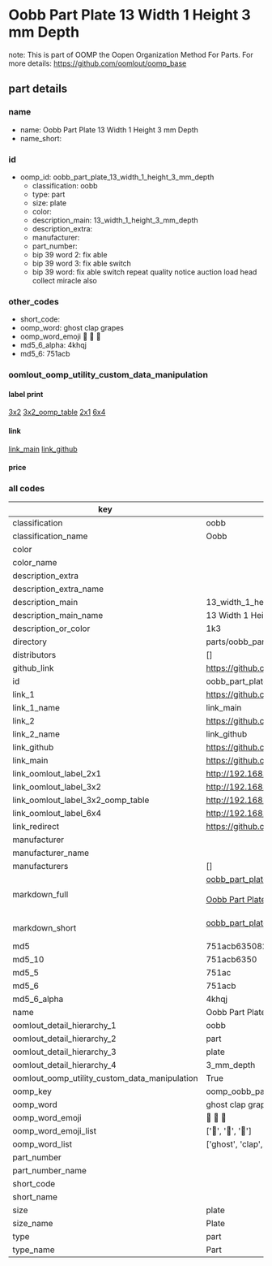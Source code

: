 # Oobb Part Plate 13 Width 1 Height 3 mm Depth  

note: This is part of OOMP the Oopen Organization Method For Parts. For more details: https://github.com/oomlout/oomp_base

##  part details
  







### name
* name: Oobb Part Plate 13 Width 1 Height 3 mm Depth
* name_short: 
### id
* oomp_id: oobb_part_plate_13_width_1_height_3_mm_depth
  * classification: oobb
  * type: part
  * size: plate
  * color: 
  * description_main: 13_width_1_height_3_mm_depth
  * description_extra: 
  * manufacturer: 
  * part_number: 
  * bip 39 word 2: fix able
  * bip 39 word 3: fix able switch
  * bip 39 word: fix able switch repeat quality notice auction load head collect miracle also

### other_codes
* short_code: 
* oomp_word: ghost clap grapes
* oomp_word_emoji :ghost: :clap: :grapes:
* md5_6_alpha: 4khqj
* md5_6: 751acb






### oomlout_oomp_utility_custom_data_manipulation
#### label print
[3x2](http://192.168.1.245:1112/?label=oomp%204khqj)
[3x2_oomp_table](http://192.168.1.108:1112/?label=oomp%204khqj)
[2x1](http://192.168.1.242:1112/?label=oomp%204khqj)
[6x4](http://192.168.1.55:1112/?label=oomp%204khqj)    

#### link

[link_main](https://github.com/oomlout/oomlout_oomp_version_1_messy/tree/main/parts/oobb_part_plate_13_width_1_height_3_mm_depth) [link_github](https://github.com/oomlout/oomlout_oomp_version_1_messy/tree/main/parts/oobb_part_plate_13_width_1_height_3_mm_depth)                             

#### price







### all codes 
| key | value |  
| --- | --- |  
| classification | oobb |  
| classification_name | Oobb |  
| color |  |  
| color_name |  |  
| description_extra |  |  
| description_extra_name |  |  
| description_main | 13_width_1_height_3_mm_depth |  
| description_main_name | 13 Width 1 Height 3 mm Depth |  
| description_or_color | 1k3 |  
| directory | parts/oobb_part_plate_13_width_1_height_3_mm_depth |  
| distributors | [] |  
| github_link | https://github.com/oomlout/oomlout_oomp_part_src/tree/main/parts/oobb_part_plate_13_width_1_height_3_mm_depth |  
| id | oobb_part_plate_13_width_1_height_3_mm_depth |  
| link_1 | https://github.com/oomlout/oomlout_oomp_version_1_messy/tree/main/parts/oobb_part_plate_13_width_1_height_3_mm_depth |  
| link_1_name | link_main |  
| link_2 | https://github.com/oomlout/oomlout_oomp_version_1_messy/tree/main/parts/oobb_part_plate_13_width_1_height_3_mm_depth |  
| link_2_name | link_github |  
| link_github | https://github.com/oomlout/oomlout_oomp_version_1_messy/tree/main/parts/oobb_part_plate_13_width_1_height_3_mm_depth |  
| link_main | https://github.com/oomlout/oomlout_oomp_version_1_messy/tree/main/parts/oobb_part_plate_13_width_1_height_3_mm_depth |  
| link_oomlout_label_2x1 | http://192.168.1.242:1112/?label=oomp%204khqj |  
| link_oomlout_label_3x2 | http://192.168.1.245:1112/?label=oomp%204khqj |  
| link_oomlout_label_3x2_oomp_table | http://192.168.1.108:1112/?label=oomp%204khqj |  
| link_oomlout_label_6x4 | http://192.168.1.55:1112/?label=oomp%204khqj |  
| link_redirect | https://github.com/oomlout/oomlout_oomp_version_1_messy/tree/main/parts/oobb_part_plate_13_width_1_height_3_mm_depth |  
| manufacturer |  |  
| manufacturer_name |  |  
| manufacturers | [] |  
| markdown_full | [oobb_part_plate_13_width_1_height_3_mm_depth](none)<br>[](none)<br>[Oobb Part Plate 13 Width 1 Height 3 Mm Depth](none)<br><br> |  
| markdown_short | [oobb_part_plate_13_width_1_height_3_mm_depth](none)<br><br> |  
| md5 | 751acb635082e1de5bd79b6bb84012c0 |  
| md5_10 | 751acb6350 |  
| md5_5 | 751ac |  
| md5_6 | 751acb |  
| md5_6_alpha | 4khqj |  
| name | Oobb Part Plate 13 Width 1 Height 3 mm Depth |  
| oomlout_detail_hierarchy_1 | oobb |  
| oomlout_detail_hierarchy_2 | part |  
| oomlout_detail_hierarchy_3 | plate |  
| oomlout_detail_hierarchy_4 | 3_mm_depth |  
| oomlout_oomp_utility_custom_data_manipulation | True |  
| oomp_key | oomp_oobb_part_plate_13_width_1_height_3_mm_depth |  
| oomp_word | ghost clap grapes |  
| oomp_word_emoji | :ghost: :clap: :grapes: |  
| oomp_word_emoji_list | [':ghost:', ':clap:', ':grapes:'] |  
| oomp_word_list | ['ghost', 'clap', 'grapes'] |  
| part_number |  |  
| part_number_name |  |  
| short_code |  |  
| short_name |  |  
| size | plate |  
| size_name | Plate |  
| type | part |  
| type_name | Part |  
